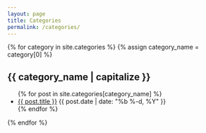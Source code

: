 ```yaml
---
layout: page
title: Categories
permalink: /categories/
---
```


<div class="categories-grid">
  {% for category in site.categories %}
    {% assign category_name = category[0] %}
    <div class="category-tile">
      <h2 class="category-title">{{ category_name | capitalize }}</h2>
      <ul class="category-posts">
        {% for post in site.categories[category_name] %}
          <li>
            <a href="{{ post.url }}">{{ post.title }}</a>
            <span class="post-date">{{ post.date | date: "%b %-d, %Y" }}</span>
          </li>
        {% endfor %}
      </ul>
    </div>
  {% endfor %}
</div>
